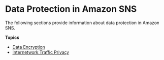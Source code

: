 # Data Protection in Amazon SNS<a name="sns-data-protection"></a>

The following sections provide information about data protection in Amazon SNS\.

**Topics**
+ [Data Encryption](sns-data-encryption.md)
+ [Internetwork Traffic Privacy](sns-internetwork-traffic-privacy.md)